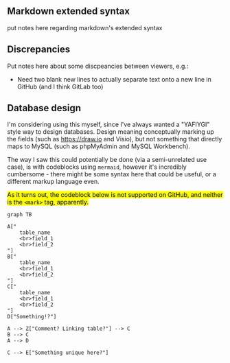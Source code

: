 
## Markdown extended syntax
put notes here regarding markdown's extended syntax



## Discrepancies
Put notes here about some discpeancies between viewers, e.g.:
- Need two blank new lines to actually separate text onto a new line in GitHub (and I think GitLab too)



## Database design
I'm considering using this myself, since I've always wanted a "YAFIYGI" style way to design databases. Design meaning conceptually marking up the fields (such as https://draw.io and Visio), but not something that directly maps to MySQL (such as phpMyAdmin and MySQL Workbench).

The way I saw this could potentially be done (via a semi-unrelated use case), is with codeblocks using `mermaid`, however it's incredibly cumbersome - there might be some syntax here that could be useful, or a different markup language even.


<mark>As it turns out, the codeblock below is not supported on GitHub, and neither is the `<mark>` tag, apparently.</mark>

```mermaid
graph TB

A["
	table_name
	<br>field_1
	<br>field_2
"]
B["
	table_name
	<br>field_1
	<br>field_2
"]
C["
	table_name
	<br>field_1
	<br>field_2
"]
D["Something!?"]

A --> Z["Comment? Linking table?"] --> C
B --> C
A --> D

C --> E["Something unique here?"]

```
